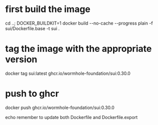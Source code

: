 # first build the image

cd ..; DOCKER_BUILDKIT=1 docker build --no-cache --progress plain -f sui/Dockerfile.base -t sui .

# tag the image with the appropriate version

docker tag sui:latest ghcr.io/wormhole-foundation/sui:0.30.0

# push to ghcr

docker push ghcr.io/wormhole-foundation/sui:0.30.0

echo remember to update both Dockerfile and Dockerfile.export
